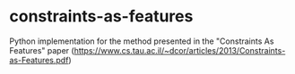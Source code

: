 # constraints-as-features
Python implementation for the method presented in the "Constraints As Features" paper (https://www.cs.tau.ac.il/~dcor/articles/2013/Constraints-as-Features.pdf)
